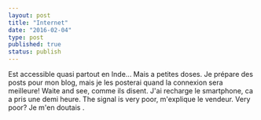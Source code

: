 ```yaml
---
layout: post
title: "Internet"
date: "2016-02-04"
type: post
published: true
status: publish
---
```


Est accessible quasi partout en Inde... Mais a petites doses. Je prépare des posts pour mon blog, mais je les posterai quand la connexion sera meilleure! Waite and see, comme ils disent. J'ai recharge le smartphone, ca a pris une demi heure. The signal is very poor, m'explique le vendeur. Very poor? Je m'en doutais .
